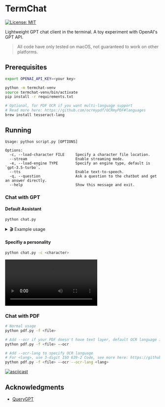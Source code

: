 # TermChat

[![License: MIT](https://img.shields.io/badge/License-MIT-yellow.svg)](https://opensource.org/licenses/MIT)

Lightweight GPT chat client in the terminal. A toy experiment with OpenAI's GPT API.

> All code have only tested on macOS, not guaranteed to work on other platforms.

## Prerequisites

```bash
export OPENAI_API_KEY=<your key>
```

```bash
python -m termchat-venv
source termchat-venv/bin/activate
pip install -r requirements.txt
```

```bash
# Optional, for PDF OCR if you want multi-language support
# Read more here: https://github.com/ocrmypdf/OCRmyPDF#languages
brew install tesseract-lang
```

## Running

```shell
Usage: python script.py [OPTIONS]

Options:
  -c, --load-character FILE     Specify a character file location.
  --stream                      Enable streaming mode.
  -e, --load-engine TYPE        Specify an engine type, default is `gpt-3.5-turbo`.
  --tts                         Enable text-to-speech.
  -q, --question                Ask a question to the chatbot and get an answer directly.
  --help                        Show this message and exit.
```

### Chat with GPT

#### Default Assistant

```bash
python chat.py
```

<details>
  <summary> 🎬 Example usage </summary>

![](./docs/chat1.mp4)



</details>

#### Specifiy a personality

```bash
python chat.py -c <character>
```

<video controls>
  <source src="./docs/chat2.mp4" type="video/mp4">
  Your browser does not support the video tag.
</video>

### Chat with PDF

```bash
# Normal usage
python pdf.py -f <file>

# Add --ocr if your PDF doesn't have text layer, default OCR language is English
python pdf.py -f <file> --ocr

# Add --ocr-lang to specify OCR language
# For <lang>, use 3-digit ISO 639-2 Code, see more here: https://github.com/tesseract-ocr/tessdata
python pdf.py -f <file> --ocr --ocr-lang <lang>
```

[![asciicast](https://asciinema.org/a/8EdULKTLvgi1nFlYRmS7zMl5U.svg)](https://asciinema.org/a/8EdULKTLvgi1nFlYRmS7zMl5U)

## Acknowledgments

- [QueryGPT](https://github.com/tsensei/QueryGPT)
